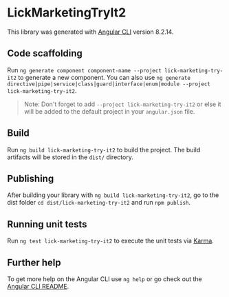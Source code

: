 # LickMarketingTryIt2

This library was generated with [Angular CLI](https://github.com/angular/angular-cli) version 8.2.14.

## Code scaffolding

Run `ng generate component component-name --project lick-marketing-try-it2` to generate a new component. You can also use `ng generate directive|pipe|service|class|guard|interface|enum|module --project lick-marketing-try-it2`.
> Note: Don't forget to add `--project lick-marketing-try-it2` or else it will be added to the default project in your `angular.json` file. 

## Build

Run `ng build lick-marketing-try-it2` to build the project. The build artifacts will be stored in the `dist/` directory.

## Publishing

After building your library with `ng build lick-marketing-try-it2`, go to the dist folder `cd dist/lick-marketing-try-it2` and run `npm publish`.

## Running unit tests

Run `ng test lick-marketing-try-it2` to execute the unit tests via [Karma](https://karma-runner.github.io).

## Further help

To get more help on the Angular CLI use `ng help` or go check out the [Angular CLI README](https://github.com/angular/angular-cli/blob/master/README.md).

